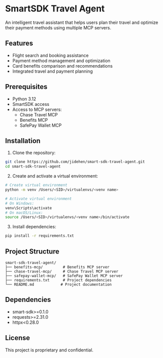 # SmartSDK Travel Agent

An intelligent travel assistant that helps users plan their travel and optimize their payment methods using multiple MCP servers.

## Features

- Flight search and booking assistance
- Payment method management and optimization
- Card benefits comparison and recommendations
- Integrated travel and payment planning

## Prerequisites

- Python 3.12
- SmartSDK access
- Access to MCP servers:
  - Chase Travel MCP
  - Benefits MCP
  - SafePay Wallet MCP

## Installation

1. Clone the repository:
```bash
git clone https://github.com/jidehen/smart-sdk-travel-agent.git
cd smart-sdk-travel-agent
```

2. Create and activate a virtual environment:
```bash
# Create virtual environment
python -m venv /Users/<SID>/virtualenvs/<venv name>

# Activate virtual environment
# On Windows:
venv\Scripts\activate
# On macOS/Linux:
source /Users/<SID>/virtualenvs/<venv name>/bin/activate
```

3. Install dependencies:
```bash
pip install -r requirements.txt
```

## Project Structure

```
smart-sdk-travel-agent/
├── benefits-mcp/         # Benefits MCP server
├── chase-travel-mcp/     # Chase Travel MCP server
├── safepay-wallet-mcp/   # SafePay Wallet MCP server
├── requirements.txt      # Project dependencies
└── README.md            # Project documentation
```

## Dependencies

- smart-sdk>=0.1.0
- requests>=2.31.0
- httpx<0.28.0

## License

This project is proprietary and confidential. 